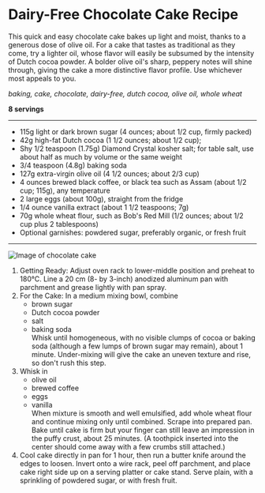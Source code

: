 # Dairy-Free Chocolate Cake Recipe

This quick and easy chocolate cake bakes up light and moist, thanks to a generous dose of olive oil. For a cake that tastes as traditional as they come, try a lighter oil, whose flavor will easily be subsumed by the intensity of Dutch cocoa powder. A bolder olive oil's sharp, peppery notes will shine through, giving the cake a more distinctive flavor profile. Use whichever most appeals to you.

*baking, cake, chocolate, dairy-free, dutch cocoa, olive oil, whole wheat*

**8 servings**

---

- 115g light or dark brown sugar (4 ounces; about 1/2 cup, firmly packed)
- 42g high-fat Dutch cocoa (1 1/2 ounces; about 1/2 cup);
- Shy 1/2 teaspoon (1.75g) Diamond Crystal kosher salt; for table salt, use about half as much by volume or the same weight
- 3/4 teaspoon (4.8g) baking soda
- 127g extra-virgin olive oil (4 1/2 ounces; about 2/3 cup)
- 4 ounces brewed black coffee, or black tea such as Assam (about 1/2 cup; 115g), any temperature
- 2 large eggs (about 100g), straight from the fridge
- 1/4 ounce vanilla extract (about 1 1/2 teaspoons; 7g)
- 70g whole wheat flour, such as Bob's Red Mill (1/2 ounces; about 1/2 cup plus 2 tablespoons)
- Optional garnishes: powdered sugar, preferably organic, or fresh fruit

---

![Image of chocolate cake](https://www.seriouseats.com/2019/03/20190227-chocolate-olive-oil-cake-vicky-wasik-17.jpg)

1. Getting Ready: Adjust oven rack to lower-middle position and preheat to 180°C. Line a 20 cm (8- by 3-inch) anodized aluminum pan with parchment and grease lightly with pan spray.
2. For the Cake: In a medium mixing bowl, combine 
   * brown sugar
   * Dutch cocoa powder
   * salt
   * baking soda   
Whisk until homogeneous, with no visible clumps of cocoa or baking soda (although a few lumps of brown sugar may remain), about 1 minute. Under-mixing will give the cake an uneven texture and rise, so don't rush this step.
3. Whisk in 
   * olive oil
   * brewed coffee
   * eggs
   * vanilla  
   When mixture is smooth and well emulsified, add whole wheat flour and continue mixing only until combined. Scrape into prepared pan. Bake until cake is firm but your finger can still leave an impression in the puffy crust, about 25 minutes. (A toothpick inserted into the center should come away with a few crumbs still attached.)
4. Cool cake directly in pan for 1 hour, then run a butter knife around the edges to loosen. Invert onto a wire rack, peel off parchment, and place cake right side up on a serving platter or cake stand. Serve plain, with a sprinkling of powdered sugar, or with fresh fruit.
